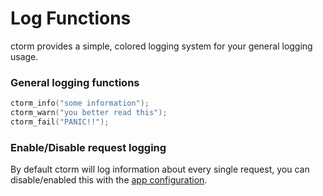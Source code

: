 # Log Functions

ctorm provides a simple, colored logging system for your general logging usage.

### General logging functions

```c
ctorm_info("some information");
ctorm_warn("you better read this");
ctorm_fail("PANIC!!");
```

### Enable/Disable request logging

By default ctorm will log information about every single request, you can
disable/enabled this with the [app configuration](app.md).
